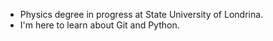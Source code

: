 - Physics degree in progress at State University of Londrina.
- I'm here to learn about Git and Python.
